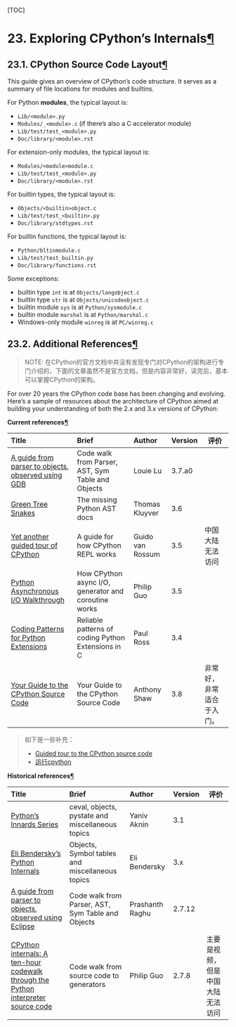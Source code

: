 [TOC]

# 23. Exploring CPython’s Internals[¶](https://devguide.python.org/exploring/#exploring-cpython-s-internals)



## 23.1. CPython Source Code Layout[¶](https://devguide.python.org/exploring/#cpython-source-code-layout)

This guide gives an overview of CPython’s code structure. It serves as a summary of file locations for modules and builtins.

For Python **modules**, the typical layout is:

- `Lib/<module>.py`
- `Modules/_<module>.c` (if there’s also a C accelerator module)
- `Lib/test/test_<module>.py`
- `Doc/library/<module>.rst`

For extension-only modules, the typical layout is:

- `Modules/<module>module.c`
- `Lib/test/test_<module>.py`
- `Doc/library/<module>.rst`

For builtin types, the typical layout is:

- `Objects/<builtin>object.c`
- `Lib/test/test_<builtin>.py`
- `Doc/library/stdtypes.rst`

For builtin functions, the typical layout is:

- `Python/bltinmodule.c`
- `Lib/test/test_builtin.py`
- `Doc/library/functions.rst`

Some exceptions:

- builtin type `int` is at `Objects/longobject.c`
- builtin type `str` is at `Objects/unicodeobject.c`
- builtin module `sys` is at `Python/sysmodule.c`
- builtin module `marshal` is at `Python/marshal.c`
- Windows-only module `winreg` is at `PC/winreg.c`



## 23.2. Additional References[¶](https://devguide.python.org/exploring/#additional-references)

> NOTE: 在CPython的官方文档中并没有发现专门对CPython的架构进行专门介绍的，下面的文章虽然不是官方文档，但是内容非常好，读完后，基本可以掌握CPython的架构。

For over 20 years the CPython code base has been changing and evolving. Here’s a sample of resources about the architecture of CPython aimed at building your understanding of both the 2.x and 3.x versions of CPython:

**Current references**[¶](https://devguide.python.org/exploring/#id1)

| Title                                                        | Brief                                                | Author           | Version | 评价                     |
| :----------------------------------------------------------- | :--------------------------------------------------- | :--------------- | :------ | ------------------------ |
| [A guide from parser to objects, observed using GDB](https://hackmd.io/s/ByMHBMjFe) | Code walk from Parser, AST, Sym Table and Objects    | Louie Lu         | 3.7.a0  |                          |
| [Green Tree Snakes](https://greentreesnakes.readthedocs.io/en/latest/) | The missing Python AST docs                          | Thomas Kluyver   | 3.6     |                          |
| [Yet another guided tour of CPython](https://paper.dropbox.com/doc/Yet-another-guided-tour-of-CPython-XY7KgFGn88zMNivGJ4Jzv) | A guide for how CPython REPL works                   | Guido van Rossum | 3.5     | 中国大陆无法访问         |
| [Python Asynchronous I/O Walkthrough](http://pgbovine.net/python-async-io-walkthrough.htm) | How CPython async I/O, generator and coroutine works | Philip Guo       | 3.5     |                          |
| [Coding Patterns for Python Extensions](https://pythonextensionpatterns.readthedocs.io/en/latest/) | Reliable patterns of coding Python Extensions in C   | Paul Ross        | 3.4     |                          |
| [Your Guide to the CPython Source Code](https://realpython.com/cpython-source-code-guide/) | Your Guide to the CPython Source Code                | Anthony Shaw     | 3.8     | 非常好，非常适合于入门。 |

> 如下是一些补充：
>
> - [Guided tour to the CPython source code](https://github.com/pyladies/pyladies-maintainers/issues/6)
> - [运行cpython](https://cloud.tencent.com/developer/information/%E8%BF%90%E8%A1%8Ccpython)

**Historical references**[¶](https://devguide.python.org/exploring/#id2)

| Title                                                        | Brief                                             | Author          | Version | 评价                             |
| :----------------------------------------------------------- | :------------------------------------------------ | :-------------- | :------ | -------------------------------- |
| [Python’s Innards Series](https://tech.blog.aknin.name/category/my-projects/pythons-innards/) | ceval, objects, pystate and miscellaneous topics  | Yaniv Aknin     | 3.1     |                                  |
| [Eli Bendersky’s Python Internals](https://eli.thegreenplace.net/tag/python-internals) | Objects, Symbol tables and miscellaneous topics   | Eli Bendersky   | 3.x     |                                  |
| [A guide from parser to objects, observed using Eclipse](https://docs.google.com/document/d/1nzNN1jeNCC_bg1LADCvtTuGKvcyMskV1w8Ad2iLlwoI/) | Code walk from Parser, AST, Sym Table and Objects | Prashanth Raghu | 2.7.12  |                                  |
| [CPython internals: A ten-hour codewalk through the Python interpreter source code](http://pgbovine.net/cpython-internals.htm) | Code walk from source code to generators          | Philip Guo      | 2.7.8   | 主要是视频，但是中国大陆无法访问 |